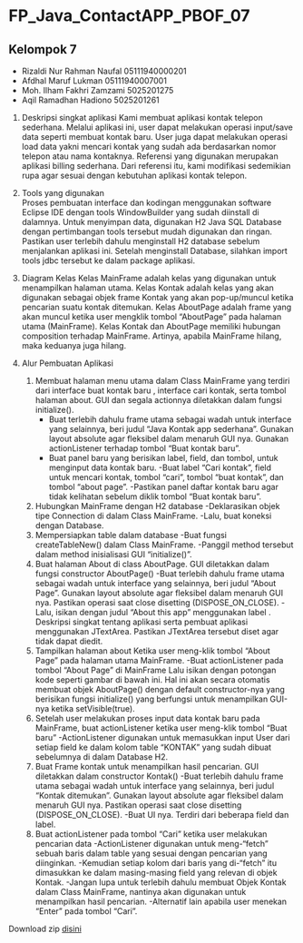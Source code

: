 # FP_Java_ContactAPP_PBOF_07
## Kelompok 7
- Rizaldi Nur Rahman Naufal 05111940000201
- Afdhal Maruf Lukman 05111940007001
- Moh. Ilham Fakhri Zamzami 5025201275
- Aqil Ramadhan Hadiono 5025201261

1. Deskripsi singkat aplikasi
      Kami membuat aplikasi kontak telepon sederhana. Melalui aplikasi ini, user dapat melakukan operasi input/save data seperti membuat kontak baru. User juga dapat melakukan 
   operasi load data yakni mencari kontak yang sudah ada berdasarkan nomor telepon atau nama kontaknya.
      Referensi yang digunakan merupakan aplikasi billing sederhana. Dari referensi itu, kami modifikasi sedemikian rupa agar sesuai dengan kebutuhan aplikasi kontak telepon. 

2. Tools yang digunakan   
      Proses pembuatan interface dan kodingan menggunakan software Eclipse IDE dengan tools WindowBuilder yang sudah diinstall di dalamnya. Untuk menyimpan data, digunakan H2 
   Java SQL Database dengan pertimbangan tools tersebut mudah digunakan dan ringan. Pastikan user terlebih dahulu menginstall H2 database sebelum menjalankan aplikasi ini. 
   Setelah menginstall Database, silahkan import tools jdbc tersebut ke dalam package aplikasi.
   
3. Diagram Kelas
      Kelas MainFrame adalah kelas yang digunakan untuk menampilkan halaman utama. Kelas Kontak adalah kelas yang akan digunakan sebagai objek frame Kontak yang akan 
   pop-up/muncul ketika pencarian suatu kontak ditemukan. Kelas AboutPage adalah frame yang akan muncul ketika user mengklik tombol “AboutPage” pada halaman utama
   (MainFrame). Kelas Kontak dan AboutPage memiliki hubungan composition terhadap MainFrame. Artinya, apabila MainFrame hilang, maka keduanya juga hilang.
   
4. Alur Pembuatan Aplikasi
      1) Membuat halaman menu utama dalam Class MainFrame yang terdiri dari interface buat kontak baru , interface cari kontak, serta tombol halaman about. GUI dan segala
         actionnya diletakkan dalam fungsi initialize().
            - Buat terlebih dahulu frame utama sebagai wadah untuk interface yang selainnya, beri judul “Java Kontak app sederhana”. Gunakan layout absolute agar fleksibel
              dalam menaruh GUI nya. Gunakan actionListener terhadap tombol “Buat kontak baru”.
            - Buat panel baru yang berisikan label, field, dan tombol, untuk menginput data kontak baru.
            -Buat label “Cari kontak”, field untuk mencari kontak, tombol “cari”, tombol “buat kontak”, dan tombol “about page”.
            -Pastikan panel daftar kontak baru agar tidak kelihatan sebelum diklik tombol “Buat kontak baru”.
      2) Hubungkan MainFrame dengan H2 database
            -Deklarasikan objek tipe Connection di dalam Class MainFrame.
            -Lalu, buat koneksi dengan Database.
      3) Mempersiapkan table dalam database
            -Buat fungsi createTableNew() dalam Class MainFrame.
            -Panggil method tersebut dalam method inisialisasi GUI “initialize()”.
      4) Buat halaman About di class AboutPage. GUI diletakkan dalam fungsi constructor AboutPage()
            -Buat terlebih dahulu frame utama sebagai wadah untuk interface yang selainnya, beri judul “About Page”. Gunakan layout absolute agar fleksibel dalam menaruh GUI 
             nya. Pastikan operasi saat close disetting (DISPOSE_ON_CLOSE).
            -Lalu, isikan dengan judul “About this app” menggunakan label . Deskripsi singkat tentang aplikasi serta pembuat aplikasi menggunakan JTextArea. Pastikan JTextArea 
             tersebut diset agar tidak dapat diedit.
      5) Tampilkan halaman about Ketika user meng-klik tombol “About Page” pada halaman utama MainFrame.
            -Buat actionListener pada tombol “About Page” di MainFrame Lalu isikan dengan potongan kode seperti gambar di bawah ini. Hal ini akan secara otomatis membuat objek 
             AboutPage() dengan default constructor-nya yang berisikan fungsi initialize() yang berfungsi untuk menampilkan GUI-nya ketika setVisible(true).
      6) Setelah user melakukan proses input data kontak baru pada MainFrame, buat actionListener ketika user meng-klik tombol “Buat baru”
            -ActionListener digunakan untuk memasukkan input User dari setiap field ke dalam kolom table “KONTAK” yang sudah dibuat sebelumnya di dalam Database H2.
      7) Buat Frame kontak untuk menampilkan hasil pencarian. GUI diletakkan dalam constructor Kontak()
            -Buat terlebih dahulu frame utama sebagai wadah untuk interface yang selainnya, beri judul “Kontak ditemukan”. Gunakan layout absolute agar fleksibel dalam menaruh 
             GUI nya. Pastikan operasi saat close disetting (DISPOSE_ON_CLOSE).
            -Buat UI nya. Terdiri dari beberapa field dan label.
      8) Buat actionListener pada tombol “Cari” ketika user melakukan pencarian data
            -ActionListener digunakan untuk meng-“fetch” sebuah baris dalam table yang sesuai dengan pencarian yang diinginkan.
            -Kemudian setiap kolom dari baris yang di-“fetch” itu dimasukkan ke dalam masing-masing field yang relevan di objek Kontak.
            -Jangan lupa untuk terlebih dahulu membuat Objek Kontak dalam Class MainFrame, nantinya akan digunakan untuk menampilkan hasil pencarian.
            -Alternatif lain apabila user menekan “Enter” pada tombol “Cari”.


Download zip [disini](https://drive.google.com/uc?export=download&id=1GmqLXqQ4r0tzH6wGl_hNU264aleHhH6n)
